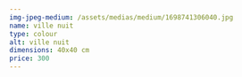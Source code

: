 ```yaml
---
img-jpeg-medium: /assets/medias/medium/1698741306040.jpg
name: ville nuit
type: colour
alt: ville nuit
dimensions: 40x40 cm
price: 300
---
```

